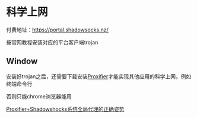 # 科学上网

付费地址：https://portal.shadowsocks.nz/

按官网教程安装对应的平台客户端trojan

## Window

安装好trojan之后，还需要下载安装[Proxifier](https://www.proxifier.com/)才能实现其他应用的科学上网，例如终端命令行

否则只能chrome浏览器能用

[Proxifier+Shadowshocks系统全局代理的正确姿势](http://blackwolfsec.cc/2016/09/19/Proxifier_Shadowshocks/)


